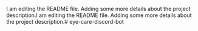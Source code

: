 I am editing the README file. Adding some more details about the project description.I am editing the README file. Adding some more details about the project description.# eye-care-discord-bot
